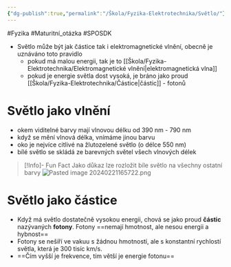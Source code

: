 ```yaml
---
{"dg-publish":true,"permalink":"/Škola/Fyzika-Elektrotechnika/Světlo/"}
---
```


#Fyzika #Maturitní_otázka #SPOSDK 
- Světlo může být jak částice tak i elektromagnetické vlnění, obecně je uznáváno toto pravidlo
	- pokud má malou energii, tak je to [[Škola/Fyzika-Elektrotechnika/Elektromagnetické vlnění\|elektromagnetická vlna]]
	- pokud je energie světla dost vysoká, je bráno jako proud [[Škola/Fyzika-Elektrotechnika/Částice\|částic]] - fotonů

# Světlo jako vlnění
- okem viditelné barvy mají vlnovou délku od 390 nm - 790 nm
- když se mění vlnová délka, vnímáme jinou barvu
- oko je nejvíce citlivé na žlutozelené světlo (o délce 550 nm)
- bílé světlo se skládá ze barevných světel všech vlnových délek
> [!Info]- Fun Fact
> Jako důkaz lze rozložit bíle světlo na všechny ostatní barvy
>  ![Pasted image 20240221165722.png](/img/user/Images/Pasted%20image%2020240221165722.png)
# Světlo jako částice
- Když má světlo dostatečně vysokou energii, chová se jako proud **částic** nazývaných **fotony**. Fotony ==nemají hmotnost, ale nesou energii a hybnost==
-  Fotony se nešíří ve vakuu s žádnou hmotností, ale s konstantní rychlostí světla, která je 300 tisíc km/s.
- ==Čím vyšší je frekvence, tím větší je energie fotonu==